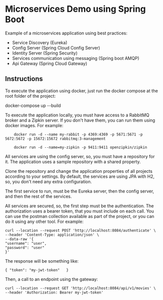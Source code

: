 # Microservices Demo using Spring Boot 

Example of a microservices application using best practices:
- Service Discovery (Eureka)
- Config Server (Spring Cloud Config Server)
- Identity Server (Spring Security)
- Services communication using messaging (Spring boot AMQP)  
- Api Gateway (Spring Cloud Gateway)

## Instructions

To execute the application using docker, just run the docker compose at the root folder of the project:

docker-compose up --build

To execute the application locally, you must have access to a RabbitMQ broker and a Zipkin server. If you don't have them, you can run them using docker images. For example:

        docker run -d --name my-rabbit -p 4369:4369 -p 5671:5671 -p 5672:5672 -p 15672:15672 rabbitmq:3-management

        docker run -d --name=my-zipkin -p 9411:9411 openzipkin/zipkin

All services are using the config server, so, you must have a repository for it. The application uses a sample repository with a shared property.

Clone the repository and change the application properties of all projects according to your settings. By default, the services are using JPA with H2, so, you
don't need any extra configuration.

The first service to run, must be the Eureka server, then the config server, and then the 
rest of the services.

All services are secured, so, the first step must be the authentication. The authorization
uses a bearer token, that you must include on each call. You can use the postman collection 
available as part of the project, or you can do it using any other tool. For example:

    curl --location --request POST 'http://localhost:8084/authenticate' \
    --header 'Content-Type: application/json' \
    --data-raw '{
    "username": "user",
    "password": "user"
    }'

The response will be something like:

    { "token": "my-jwt-token"   }

Then, a call to an endpoint using the gateway:

    curl --location --request GET 'http://localhost:8084/api/v1/movies' \
    --header 'Authorization: Bearer my-jwt-token'


